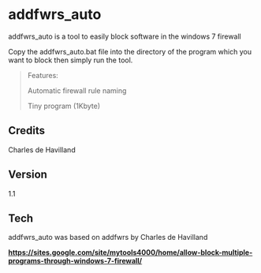 addfwrs_auto
=========

addfwrs_auto is a tool to easily block software in the windows 7 firewall

Copy the addfwrs_auto.bat file into the directory of the program which you want to block then simply run the tool.

> Features:
>
> Automatic firewall rule naming
>
> Tiny program (1Kbyte)
> 


Credits
-----------
Charles de Havilland

Version
----

1.1

Tech
-----------

addfwrs_auto was based on addfwrs by Charles de Havilland

**https://sites.google.com/site/mytools4000/home/allow-block-multiple-programs-through-windows-7-firewall/**